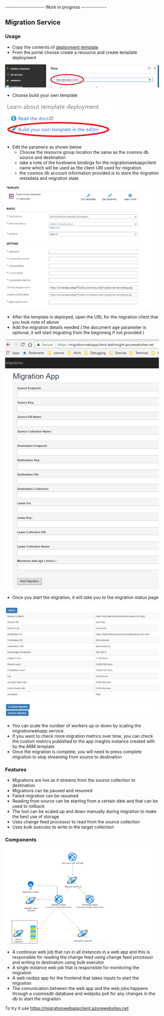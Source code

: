 -------------------- Work in progress -------------

## Migration Service 

### Usage 
- Copy the contents of [deployment template](MigrationAppResourceGroup/azuredeploy.json)
- From the portal choose create a resource and create template deployment 

![template deployment](.\images\create_template.png)

- Choose build your own template

 ![template](.\images\buildtemplate.png)

- Edit the paramers as shown below
    - Choose the resource group location the same as the cosmos db source and destination 
    - take a note of the hostname bindings for the migrationwebappclient name which will be used as the client URI used for migration
    - the cosmos db account information provided is to store the migration metadata and migration state

![template](.\images\parameters.png)

- After the template is deployed, open the URL for the migration client that you took note of above
- Add the migration details needed ( the document age parameter is optional, it will start migrating from the beginning if not provided )

![parameters](.\images\client.png)

- Once you start the migration, it will take you to the migration status page 

![info](.\images\info_page.png)

- You can scale the number of workers up or down by scaling the migrationwebapp service 
- If you want to check more migration metrics over time, you can check the custom metrics published to the app insights instance created with by the ARM template
- Once the migration is complete, you will need to press complete migration to stop streaming from source to destination

### Features
-   Migrations are live as it streams from the source collection to destination.
-	Migrations can be paused and resumed 
-	Failed migration can be resumed
-	Reading from source can be starting from a certain date and that can be used to rollback
-	The tool can be scaled up and down manually during migration to make the best use of storage
-	Uses change feed processor to read from the source collection 
-	Uses bulk executor to write to the target collection 
 

### Components

![Image of migration service](.\images\migration_service.png)
-   A continous web job that run in all instances in a web app and this is responsible for reading the change feed using change feed processor and writing to destination using bulk executor 
-   A single instance web job that is responsible for monitoring the migration 
-   A web nodejs app for the frontend that takes inputs to start the migration 
-   The comunication between the web app and the web jobs happens through a cosmosdb database and webjobs poll for any changes in the db to start the migration 

To try it use https://migrationwebappclient.azurewebsites.net